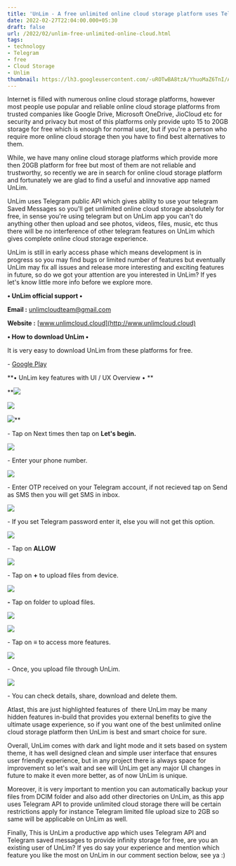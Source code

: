 ```yaml
---
title: 'UnLim - A free unlimited online cloud storage platform uses Telegram API.'
date: 2022-02-27T22:04:00.000+05:30
draft: false
url: /2022/02/unlim-free-unlimited-online-cloud.html
tags: 
- technology
- Telegram
- free
- Cloud Storage
- Unlim
thumbnail: https://lh3.googleusercontent.com/-uROTwBA8tzA/YhuoMaZ6TnI/AAAAAAAAJXk/GsRTiIk7ORkpNaEIqx_fPqlWcwUqvG74gCNcBGAsYHQ/s1600/1645979694878426-0.png
---
```


  

Internet is filled with numerous online cloud storage platforms, however most people use popular and reliable online cloud storage platforms from trusted companies like Google Drive, Microsoft OneDrive, JioCloud etc for security and privacy but most of this platforms only provide upto 15 to 20GB storage for free which is enough for normal user, but if you're a person who require more online cloud storage then you have to find best alternatives to them.

  

While, we have many online cloud storage platforms which provide more then 20GB platform for free but most of them are not reliable and trustworthy, so recently we are in search for online cloud storage platform and fortunately we are glad to find a useful and innovative app named UnLim.

  

UnLim uses Telegram public API which gives ablilty to use your telegram Saved Messages so you'll get unlimited online cloud storage absolutely for free, in sense you're using telegram but on UnLim app you can't do anything other then upload and see photos, videos, files, music, etc thus there will be no interference of other telegram features on UnLim which gives complete online cloud storage experience.

  

UnLim is still in early access phase which means development is in progress so you may find bugs or limited number of features but eventually UnLim may fix all issues and release more interesting and exciting features in future, so do we got your attention are you interested in UnLim? If yes let's know little more info before we explore more. 

  

**• UnLim official support •**

**Email :** [unlimcloudteam@gmail.com](mailto:unlimcloudteam@gmail.com)

**Website :** [www.unlimcloud.cloud](http://www.unlimcloud.cloud)

**• How to download UnLim •**

It is very easy to download UnLim from these platforms for free.

  

\- [Google Play](https://play.google.com/store/apps/details?id=com.kratosle.unlim&hl=en&gl=US&referrer=utm_source=google&utm_medium=organic&utm_term=unlim%20app%20store&pcampaignid=APPU_1_zaAbYpyxG5qlptQP-8-VuA8)

**• UnLim key features with UI / UX Overview • **

 **![](https://lh3.googleusercontent.com/-ccz7GAXpKTA/YhuoLvoVMiI/AAAAAAAAJXg/BObvvvs49I8mplXQY0uok2b1IxhTqE1AACNcBGAsYHQ/s1600/1645979691752218-1.png) 

 ![](https://lh3.googleusercontent.com/-YVi2Hq2TS_I/YhuoKy5cdXI/AAAAAAAAJXc/9RbPmJsOldE7GxbHbRvxVh_0ETQMwIVawCNcBGAsYHQ/s1600/1645979688263931-2.png) 

 ![](https://lh3.googleusercontent.com/-qSWaUmbRAWI/YhuoJ5t4vNI/AAAAAAAAJXY/gKrZQf7eWP4JYBmGFfeZQO9_xr19LibOACNcBGAsYHQ/s1600/1645979684760985-3.png)** 

  

\- Tap on Next times then tap on **Let's begin.**

 **![](https://lh3.googleusercontent.com/-gc_6Im1hjDI/YhuoJNBUCmI/AAAAAAAAJXU/F-Lm3eoZCKUVlovQBQG41ViGo546Why9ACNcBGAsYHQ/s1600/1645979681547974-4.png)** 

\- Enter your phone number.

  

 ![](https://lh3.googleusercontent.com/-RIsO_ChPKyw/YhuoIMLMXaI/AAAAAAAAJXQ/JKit6UgDNwc2JxHC82xJZpahfA943sHJACNcBGAsYHQ/s1600/1645979678400614-5.png) 

  

\- Enter OTP received on your Telegram account, if not recieved tap on Send as SMS then you will get SMS in inbox.

  

 ![](https://lh3.googleusercontent.com/-GPRx5MYJXzg/YhuoHpmXA-I/AAAAAAAAJXM/uzC3yytAvdYvI2ZI2To7atHmA-6EzpTOwCNcBGAsYHQ/s1600/1645979675646021-6.png) 

  

\- If you set Telegram password enter it, else you will not get this option.

  

 ![](https://lh3.googleusercontent.com/-XKS46r6TwBI/YhuoG2XO1OI/AAAAAAAAJXI/EXfRAD3X4nIwCEYAjkgUnPS3cqjir9REgCNcBGAsYHQ/s1600/1645979672266830-7.png) 

  

\- Tap on **ALLOW**

 **![](https://lh3.googleusercontent.com/-tez-Yc-UJEM/YhuoF1K2QRI/AAAAAAAAJXE/ntWgmRIFDUQye0H5OeLz5gpfbMVrwaQ0wCNcBGAsYHQ/s1600/1645979668824693-8.png)** 

\- Tap on **+** to upload files from device.

  

 ![](https://lh3.googleusercontent.com/-0FueY9VDxPY/YhuoFB9dDkI/AAAAAAAAJXA/5B5nQjrskSgSaKIi5E9mxYpvJepcKR7hQCNcBGAsYHQ/s1600/1645979665587262-9.png) 

  

**\-** Tap on folder to upload files.

  

 ![](https://lh3.googleusercontent.com/-7WvcL8foMto/YhuoEdkfsMI/AAAAAAAAJW8/fvrMsQMTeKIO0-yW68H6hyMUFmpQqDYQQCNcBGAsYHQ/s1600/1645979661949178-10.png) 

  

 ![](https://lh3.googleusercontent.com/-DRoEExMKHgo/YhuoDTjUjrI/AAAAAAAAJW4/lPtTR11jdD0tykv48OMXDJ2lTEM6OaV8wCNcBGAsYHQ/s1600/1645979658899608-11.png) 

  

\- Tap on **≡** to access more features.

  

 ![](https://lh3.googleusercontent.com/-rE4Ij9uzeq0/YhuoClQSU8I/AAAAAAAAJW0/XlPXKUtBd8Apt87hM-PZjdojtjPmz8W5gCNcBGAsYHQ/s1600/1645979655668307-12.png) 

  

\- Once, you upload file through UnLim.

  

 ![](https://lh3.googleusercontent.com/-l4gi_jQ5n4U/YhuoBqsSe8I/AAAAAAAAJWw/kJl2oN9Bc_oG9_g8tMy-aG_0IE06Hwo6wCNcBGAsYHQ/s1600/1645979651337797-13.png) 

  

\- You can check details, share, download and delete them.

  

Atlast, this are just highlighted features of  there UnLim may be many hidden features in-build that provides you external benefits to give the ultimate usage experience, so if you want one of the best unlimited online cloud storage platform then UnLim is best and smart choice for sure.

  

Overall, UnLim comes with dark and light mode and it sets based on system theme, it has well designed clean and simple user interface that ensures user friendly experience, but in any project there is always space for improvement so let's wait and see will UnLim get any major UI changes in future to make it even more better, as of now UnLim is unique.

  

Moreover, it is very important to mention you can automatically backup your files from DCIM folder and also add other directories on UnLim, as this app uses Telegram API to provide unlimited cloud storage there will be certain restrictions apply for instance Telegram limited file upload size to 2GB so same will be applicable on UnLim as well.

  

Finally, This is UnLim a productive app which uses Telegram API and Telegram saved messages to provide infinity storage for free, are you an existing user of UnLim? If yes do say your experience and mention which feature you like the most on UnLim in our comment section below, see ya :)